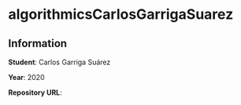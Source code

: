 # algorithmicsCarlosGarrigaSuarez

## Information
**Student**: Carlos Garriga Suárez

**Year**: 2020

**Repository URL**: 
